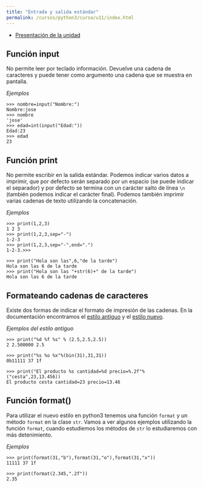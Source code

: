 ```yaml
---
title: "Entrada y salida estándar"
permalink: /cursos/python3/curso/u11/index.html
---
```

* [Presentación de la unidad](u11.pdf)

## Función input

No permite leer por teclado información. Devuelve una cadena de caracteres y puede tener como argumento una cadena que se muestra en pantalla.

*Ejemplos*

	>>> nombre=input("Nombre:")
	Nombre:jose
	>>> nombre
	'jose'
	>>> edad=int(input("Edad:"))
	Edad:23
	>>> edad
	23
	
## Función print

No permite escribir en la salida estándar. Podemos indicar varios datos a imprimir, que por defecto serán separado por un espacio (se puede indicar el separador) y por defecto se termina con un carácter salto de línea `\n` (también podemos indicar el carácter final). Podemos también imprimir varias cadenas de texto utilizando la concatenación.

*Ejemplos*

	>>> print(1,2,3)
	1 2 3
	>>> print(1,2,3,sep="-")
	1-2-3
	>>> print(1,2,3,sep="-",end=".")
	1-2-3.>>> 

	>>> print("Hola son las",6,"de la tarde")
	Hola son las 6 de la tarde
	>>> print("Hola son las "+str(6)+" de la tarde")
	Hola son las 6 de la tarde

## Formateando cadenas de caracteres
	
Existe dos formas de indicar el formato de impresión de las cadenas. En la documentación encontramos el [estilo antiguo](https://docs.python.org/2/library/stdtypes.html#string-formatting) y el [estilo nuevo](https://docs.python.org/3/library/string.html#string-formatting).

*Ejemplos del estilo antiguo*

	>>> print("%d %f %s" % (2.5,2.5,2.5))
	2 2.500000 2.5

	>>> print("%s %o %x"%(bin(31),31,31))
	0b11111 37 1f

	>>> print("El producto %s cantidad=%d precio=%.2f"%("cesta",23,13.456))
	El producto cesta cantidad=23 precio=13.46	

## Función format()

Para utilizar el nuevo estilo en python3 tenemos una función `format` y un método `format` en la clase `str`. Vamos a ver algunos ejemplos utilizando la función `format`, cuando estudiemos los métodos de `str` lo estudiaremos con más detenimiento.

*Ejemplos*

	>>> print(format(31,"b"),format(31,"o"),format(31,"x"))
	11111 37 1f

	>>> print(format(2.345,".2f"))
	2.35


